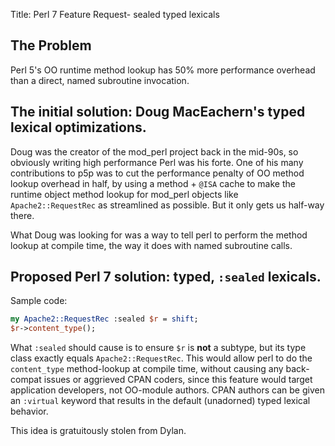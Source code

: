 Title: Perl 7 Feature Request- sealed typed lexicals

##  The Problem

Perl 5's OO runtime method lookup has 50% more performance overhead than a direct, named subroutine invocation.


## The initial solution: Doug MacEachern's typed lexical optimizations.

Doug was the creator of the mod_perl project back in the mid-90s, so obviously writing high performance Perl was his forte.  One of his many contributions to p5p was to cut the performance penalty of OO method lookup overhead in half, by using a method + `@ISA` cache to make the runtime object method lookup for mod_perl objects like `Apache2::RequestRec` as streamlined as possible.  But it only gets us half-way there.

What Doug was looking for was a way to tell perl to perform the method lookup at compile time, the way it does with named subroutine calls.

## Proposed Perl 7 solution: typed, `:sealed` lexicals.

Sample code:

```perl
my Apache2::RequestRec :sealed $r = shift;
$r->content_type();
```

What `:sealed` should cause is to ensure `$r` is **not** a subtype, but its type class exactly equals `Apache2::RequestRec`.  This would allow perl to do the `content_type` method-lookup at compile time, without causing any back-compat issues or aggrieved CPAN coders, since this feature would target application developers, not OO-module authors. CPAN authors can be given an `:virtual` keyword that results in the default (unadorned) typed lexical behavior.

This idea is gratuitously stolen from Dylan.